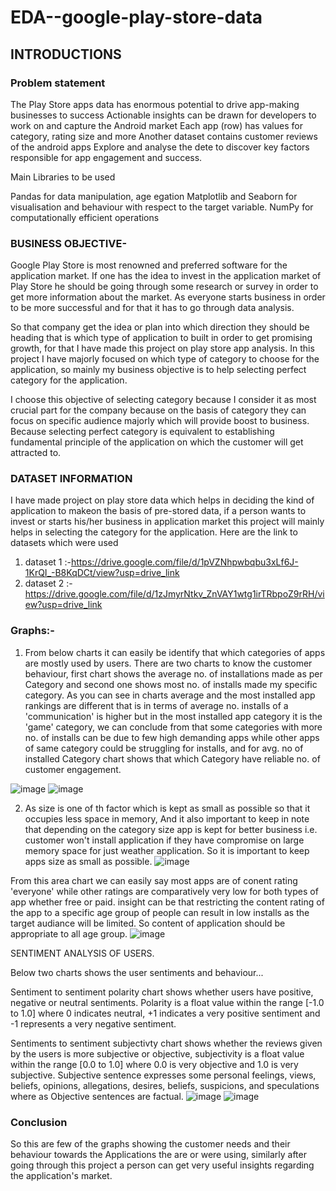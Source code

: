 # EDA--google-play-store-data

## INTRODUCTIONS

### Problem statement

The Play Store apps data has enormous potential to drive app-making businesses to success Actionable insights can be drawn for developers to work on and capture the Android market Each app (row) has values for category, rating size and more Another dataset contains customer reviews of the android apps Explore and analyse the dete to discover key factors responsible for app engagement and success.

Main Libraries to be used

Pandas for data manipulation, age egation
Matplotlib and Seaborn for visualisation and behaviour with respect to the target variable.
NumPy for computationally efficient operations


### BUSINESS OBJECTIVE-

Google Play Store is most renowned and preferred software for the application market. If one has the idea to invest in the application market of Play Store he should be going through some research or survey in order to get more information about the market. As everyone starts business in order to be more successful and for that it has to go through data analysis.

So that company get the idea or plan into which direction they should be heading that is which type of application to built in order to get promising growth, for that I have made this project on play store app analysis. In this project I have majorly focused on which type of category to choose for the application, so mainly my business objective is to help selecting perfect category for the application.

I choose this objective of selecting category because I consider it as most crucial part for the company because on the basis of category they can focus on specific audience majorly which will provide boost to business. Because selecting perfect category is equivalent to establishing fundamental principle of the application on which the customer will get attracted to.


### DATASET INFORMATION

I have made project on play store data which helps in deciding the kind of application to makeon the basis of pre-stored data, if a person wants to invest or starts his/her business in application market this project will mainly helps in selecting the category for the application. Here are the link to datasets which were used 
1) dataset 1 :-https://drive.google.com/file/d/1pVZNhpwbqbu3xLf6J-1KrQI_-B8KqDCt/view?usp=drive_link
2) dataset 2 :- https://drive.google.com/file/d/1zJmyrNtkv_ZnVAY1wtg1irTRbpoZ9rRH/view?usp=drive_link

### Graphs:-

1) From below charts it can easily be identify that which categories of apps are mostly used by users. There are two charts to know the customer behaviour, first chart shows the average no. of installations made as per Category and second one shows most no. of installs made my specific category. As you can see in charts average and the most installed app rankings are different that is in terms of average no. installs of a 'communication' is higher but in the most installed app category it is the 'game' category, we can conclude from that some categories with more no. of installs can be due to few high demanding apps while other apps of same category could be struggling for installs, and for avg. no of installed Category chart shows that which Category have reliable no. of customer engagement.

![image](https://user-images.githubusercontent.com/120647862/222916550-3dce1406-a5d6-4658-8bac-cb026fc7ab25.png)
![image](https://user-images.githubusercontent.com/120647862/222916560-5348cb74-3a44-4b82-bf7f-b12c95c58593.png)

2) As size is one of th factor which is kept as small as possible so that it occupies less space in memory, And it also important to keep in note that depending on the category size app is kept for better business i.e. customer won't install application if they have compromise on large memory space for just weather application. So it is important to keep apps size as small as possible.
![image](https://user-images.githubusercontent.com/120647862/222916538-dcad099d-cda1-4cb7-a551-1fc87bb71651.png)

From this area chart we can easily say most apps are of conent rating 'everyone' while other ratings are comparatively very low for both types of app whether free or paid. insight can be that restricting the content rating of the app to a specific age group of people can result in low installs as the target audiance will be limited. So content of application should be appropriate to all age group.
![image](https://user-images.githubusercontent.com/120647862/222916657-04d42be9-aa95-4756-9aca-c62cfb56b44f.png)

SENTIMENT ANALYSIS OF USERS.

Below two charts shows the user sentiments and behaviour...

Sentiment to sentiment polarity chart shows whether users have positive, negative or neutral sentiments. Polarity is a float value within the range [-1.0 to 1.0] where 0 indicates neutral, +1 indicates a very positive sentiment and -1 represents a very negative sentiment.

Sentiments to sentiment subjectivty chart shows whether the reviews given by the users is more subjective or objective, subjectivity is a float value within the range [0.0 to 1.0] where 0.0 is very objective and 1.0 is very subjective. Subjective sentence expresses some personal feelings, views, beliefs, opinions, allegations, desires, beliefs, suspicions, and speculations where as Objective sentences are factual.
![image](https://user-images.githubusercontent.com/120647862/222916872-ccaeaf5f-e7e4-465c-a3b3-2deef833d05c.png)
![image](https://user-images.githubusercontent.com/120647862/222916880-86350cfc-23eb-494e-a3a5-862bd8711454.png)

### Conclusion

So this are few of the graphs showing the customer needs and their behaviour towards the Applications the are or were using, similarly after going through this project a person can get very useful insights regarding the application's market.
